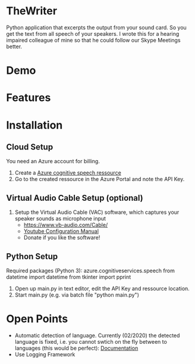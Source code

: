 # TheWriter
Python application that excerpts the output from your sound card. So you get the text from all speech of your speakers.
I wrote this for a hearing impaired colleague of mine so that he could follow our Skype Meetings better. 

# Demo

# Features


# Installation

## Cloud Setup
You need an Azure account for billing. 

1. Create a [Azure cognitive speech ressource](https://docs.microsoft.com/en-us/azure/cognitive-services/speech-service/get-started) 
1. Go to the created ressource in the Azure Portal and note the API Key.

## Virtual Audio Cable Setup (optional)
1. Setup the Virtual Audio Cable (VAC) software, which captures your speaker sounds as microphone input
    * https://www.vb-audio.com/Cable/
    * [Youtube Configuration Manual](https://www.youtube.com/watch?v=ad30G5oBHtg&feature=emb_logo)
    * Donate if you like the software!


## Python Setup
Required packages (Python 3):
azure.cognitiveservices.speech
from datetime import datetime
from tkinter
import pprint



1. Open up main.py in text editor, edit the API Key and ressource location.
1. Start main.py (e.g. via batch file  "python main.py")

# Open Points

* Automatic detection of language. Currently (02/2020) the detected language is fixed, i.e. you cannot swtich on the fly between to languages (this would be perfect): [Documentation](https://docs.microsoft.com/en-us/azure/cognitive-services/speech-service/how-to-automatic-language-detection?pivots=programming-language-python
)
* Use Logging Framework